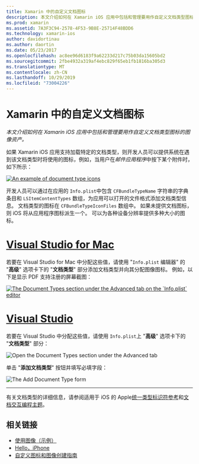 ```yaml
---
title: Xamarin 中的自定义文档图标
description: 本文介绍如何在 Xamarin iOS 应用中包括和管理要用作自定义文档类型图标的图像资产。
ms.prod: xamarin
ms.assetid: 7A3F3C94-2578-4F53-9B8E-25714F48BDD6
ms.technology: xamarin-ios
author: davidortinau
ms.author: daortin
ms.date: 05/23/2017
ms.openlocfilehash: ac8ee96d6183f9a62233d217c75b03da15605bd2
ms.sourcegitcommit: 2fbe4932a319af4ebc829f65eb1fb1816ba305d3
ms.translationtype: MT
ms.contentlocale: zh-CN
ms.lasthandoff: 10/29/2019
ms.locfileid: "73004226"
---
```

# <a name="custom-document-icons-in-xamarinios"></a>Xamarin 中的自定义文档图标

_本文介绍如何在 Xamarin iOS 应用中包括和管理要用作自定义文档类型图标的图像资产。_

如果 Xamarin iOS 应用支持加载特定的文档类型，则开发人员可以提供系统在遇到该文档类型时将使用的图标，例如，当用户在*邮件应用程序*中按下某个附件时，如下所示：

 [![](custom-document-types-images/17.png "An example of document type icons")](custom-document-types-images/17.png#lightbox)

开发人员可以通过在应用的 `Info.plist`中包含 `CFBundleTypeName` 字符串的字典条目和 `LSItemContentTypes` 数组，为应用可以打开的文件格式添加文档类型信息。 文档类型的图标在 `CFBundleTypeIconFiles` 数组中。 如果未提供文档图标，则 iOS 将从应用程序图标派生一个。
可以为各种设备分辨率提供多种大小的图标。 

# <a name="visual-studio-for-mactabmacos"></a>[Visual Studio for Mac](#tab/macos)

若要在 Visual Studio for Mac 中分配这些值，请使用 "`Info.plist` 编辑器" 的 "**高级**" 选项卡下的 "**文档类型**" 部分添加文档类型并向其分配图像图标。 例如，以下是显示 PDF 支持注册的屏幕截图：

 [![](custom-document-types-images/18.png "The Document Types section under the Advanced tab on the `Info.plist` editor")](custom-document-types-images/18.png#lightbox)

# <a name="visual-studiotabwindows"></a>[Visual Studio](#tab/windows)

若要在 Visual Studio 中分配这些值，请使用 `Info.plist`上 "**高级**" 选项卡下的 "**文档类型**" 部分：

 ![](custom-document-types-images/doc01w.png "Open the Document Types section under the Advanced tab")

单击 "**添加文档类型**" 按钮并填写必填字段：

![](custom-document-types-images/doc02w.png "The Add Document Type form")

-----

有关文档类型的详细信息，请参阅适用于 iOS 的 Apple[统一类型标识符参考](https://developer.apple.com/library/ios/#documentation/Miscellaneous/Reference/UTIRef/Articles/System-DeclaredUniformTypeIdentifiers.html)和[文档交互编程主题](https://developer.apple.com/library/ios/#documentation/FileManagement/Conceptual/DocumentInteraction_TopicsForIOS/Introduction/Introduction.html)。

## <a name="related-links"></a>相关链接

- [使用图像（示例）](https://docs.microsoft.com/samples/xamarin/ios-samples/workingwithimages)
- [Hello，iPhone](~/ios/get-started/hello-ios/index.md)
- [自定义图标和图像创建指南](https://developer.apple.com/library/ios/#documentation/UserExperience/Conceptual/MobileHIG/IconsImages/IconsImages.html)
